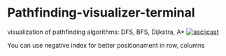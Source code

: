 # Pathfinding-visualizer-terminal
visualization of pathfinding algorithms: DFS, BFS, Dijkstra, A*
[![asciicast](https://asciinema.org/a/Tz9cTNmD8XPhUXAOOAOi4gQWe.svg)](https://asciinema.org/a/Tz9cTNmD8XPhUXAOOAOi4gQWe)
<br>

You can use negative index for better positionament in row, columns
